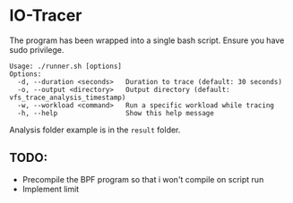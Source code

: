 # IO-Tracer

The program has been wrapped into a single bash script.
Ensure you have sudo privilege.

```
Usage: ./runner.sh [options]
Options:
  -d, --duration <seconds>   Duration to trace (default: 30 seconds)
  -o, --output <directory>   Output directory (default: vfs_trace_analysis_timestamp)
  -w, --workload <command>   Run a specific workload while tracing
  -h, --help                 Show this help message

```

Analysis folder example is in the `result` folder.

## TODO:
- Precompile the BPF program so that i won't compile on script run
- Implement limit
